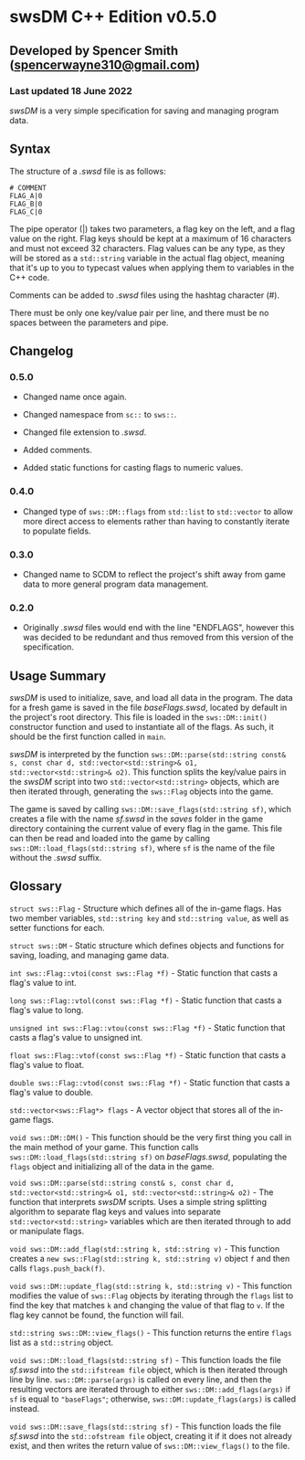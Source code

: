 # swsDM C++ Edition v0.5.0
## Developed by Spencer Smith (spencerwayne310@gmail.com)
### Last updated 18 June 2022

*swsDM* is a very simple specification for saving and managing program data. 

## Syntax
The structure of a *.swsd* file is as follows:

```
# COMMENT
FLAG_A|0
FLAG_B|0
FLAG_C|0
```

The pipe operator (|) takes two parameters, a flag key on the left, and a flag value on the right. Flag keys should be kept at a maximum of 16 characters and must not exceed 32 characters. Flag values can be any type, as they will be stored as a `std::string` variable in the actual flag object, meaning that it's up to you to typecast values when applying them to variables in the C++ code. 

Comments can be added to *.swsd* files using the hashtag character (#).

There must be only one key/value pair per line, and there must be no spaces between the parameters and pipe. 

## Changelog

### 0.5.0

- Changed name once again.

- Changed namespace from `sc::` to `sws::`.

- Changed file extension to *.swsd*.

- Added comments.

- Added static functions for casting flags to numeric values.

### 0.4.0

- Changed type of `sws::DM::flags` from `std::list` to `std::vector` to allow more direct access to elements rather than having to constantly iterate to populate fields.

### 0.3.0

- Changed name to SCDM to reflect the project's shift away from game data to more general program data management.

### 0.2.0

- Originally *.swsd* files would end with the line "ENDFLAGS", however this was decided to be redundant and thus removed from this version of the specification.

## Usage Summary
*swsDM* is used to initialize, save, and load all data in the program. The data for a fresh game is saved in the file *baseFlags.swsd*, located by default in the project's root directory. This file is loaded in the `sws::DM::init()` constructor function and used to instantiate all of the flags. As such, it should be the first function called in `main`.

*swsDM* is interpreted by the function `sws::DM::parse(std::string const& s, const char d, std::vector<std::string>& o1, std::vector<std::string>& o2)`. This function splits the key/value pairs in the *swsDM* script into two `std::vector<std::string>` objects, which are then iterated through, generating the `sws::Flag` objects into the game.

The game is saved by calling `sws::DM::save_flags(std::string sf)`, which creates a file with the name *sf.swsd* in the *saves* folder in the game directory containing the current value of every flag in the game. This file can then be read and loaded into the game by calling `sws::DM::load_flags(std::string sf)`, where `sf` is the name of the file without the *.swsd* suffix. 

## Glossary
`struct sws::Flag` - Structure which defines all of the in-game flags. Has two member variables, `std::string key` and `std::string value`, as well as setter functions for each.

`struct sws::DM` - Static structure which defines objects and functions for saving, loading, and managing game data. 

`int sws::Flag::vtoi(const sws::Flag *f)` - Static function that casts a flag's value to int. 

`long sws::Flag::vtol(const sws::Flag *f)` - Static function that casts a flag's value to long. 

`unsigned int sws::Flag::vtou(const sws::Flag *f)` - Static function that casts a flag's value to unsigned int. 

`float sws::Flag::vtof(const sws::Flag *f)` - Static function that casts a flag's value to float. 

`double sws::Flag::vtod(const sws::Flag *f)` - Static function that casts a flag's value to double. 

`std::vector<sws::Flag*> flags` - A vector object that stores all of the in-game flags.

`void sws::DM::DM()` - This function should be the very first thing you call in the main method of your game. This function calls `sws::DM::load_flags(std::string sf)` on *baseFlags.swsd*, populating the `flags` object and initializing all of the data in the game.

`void sws::DM::parse(std::string const& s, const char d, std::vector<std::string>& o1, std::vector<std::string>& o2)` - The function that interprets *swsDM* scripts. Uses a simple string splitting algorithm to separate flag keys and values into separate `std::vector<std::string>` variables which are then iterated through to add or manipulate flags. 

`void sws::DM::add_flag(std::string k, std::string v)` - This function creates a `new sws::Flag(std::string k, std::string v)` object `f` and then calls `flags.push_back(f)`.

`void sws::DM::update_flag(std::string k, std::string v)` - This function modifies the value of `sws::Flag` objects by iterating through the `flags` list to find the key that matches `k` and changing the value of that flag to `v`. If the flag key cannot be found, the function will fail. 

`std::string sws::DM::view_flags()` - This function returns the entire `flags` list as a `std::string` object. 

`void sws::DM::load_flags(std::string sf)` - This function loads the file *sf.swsd* into the `std::ifstream file` object, which is then iterated through line by line. `sws::DM::parse(args)` is called on every line, and then the resulting vectors are iterated through to either `sws::DM::add_flags(args)` if `sf` is equal to `"baseFlags"`; otherwise, `sws::DM::update_flags(args)` is called instead. 

`void sws::DM::save_flags(std::string sf)` - This function loads the file *sf.swsd* into the `std::ofstream file` object, creating it if it does not already exist, and then writes the return value of `sws::DM::view_flags()` to the file. 
